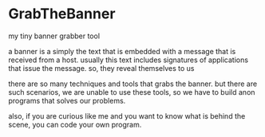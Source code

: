 # GrabTheBanner
my tiny banner grabber tool

a banner is a simply the text that is embedded with a message that is received from a host.
usually this text includes signatures of applications that issue the message. so, they reveal themselves to us

there are so many techniques and tools that grabs the banner.
but there are such scenarios, we are unable to use these tools, so we have to build anon programs that solves our problems.

also, if you are curious like me and you want to know what is behind the scene, you can code your own program.

